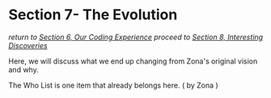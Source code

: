 # Section 7- The Evolution

*return to [Section 6, Our Coding Experience](coding.md)*
*proceed to [Section 8, Interesting Discoveries](discoveries.md)*


Here, we will discuss what we end up changing from Zona's original vision and why.

The Who List is one item that already belongs here.
( by Zona )

